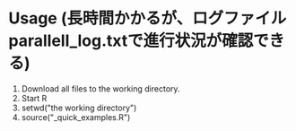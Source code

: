 # Usage (長時間かかるが、ログファイルparallell_log.txtで進行状況が確認できる)

1. Download all files to the working directory.
2. Start R
3. setwd("the working directory")
4. source("_quick_examples.R")
